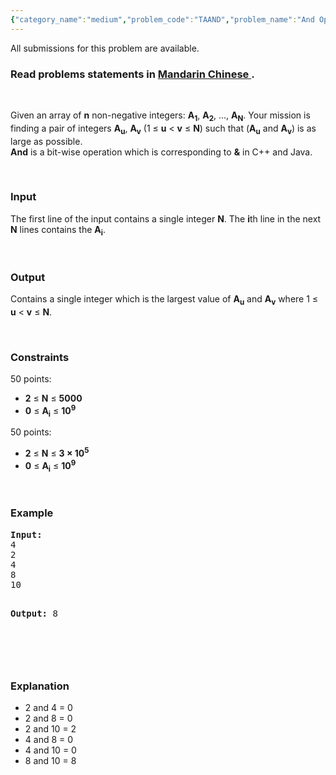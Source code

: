 ```yaml
---
{"category_name":"medium","problem_code":"TAAND","problem_name":"And Operation","languages_supported":{"0":"ADA","1":"ASM","2":"BASH","3":"BF","4":"C","5":"C99 strict","6":"CAML","7":"CLOJ","8":"CLPS","9":"CPP 4.3.2","10":"CPP 4.9.2","11":"CPP14","12":"CS2","13":"D","14":"ERL","15":"FORT","16":"FS","17":"GO","18":"HASK","19":"ICK","20":"ICON","21":"JAVA","22":"JS","23":"LISP clisp","24":"LISP sbcl","25":"LUA","26":"NEM","27":"NICE","28":"NODEJS","29":"PAS fpc","30":"PAS gpc","31":"PERL","32":"PERL6","33":"PHP","34":"PIKE","35":"PRLG","36":"PYTH","37":"PYTH 3.4","38":"RUBY","39":"SCALA","40":"SCM guile","41":"SCM qobi","42":"ST","43":"TCL","44":"TEXT","45":"WSPC"},"max_timelimit":2,"source_sizelimit":50000,"problem_author":"tuananh93","problem_tester":null,"date_added":"3-07-2014","tags":{"0":"ad","1":"bitwise","2":"easy","3":"ltime14","4":"tuananh93"},"editorial_url":"http://discuss.codechef.com/problems/TAAND","time":{"view_start_date":1406452500,"submit_start_date":1406452500,"visible_start_date":1406452500,"end_date":1735669800},"layout":"problem"}
---
```

<span class="solution-visible-txt">All submissions for this problem are available.</span><h3> Read problems statements in <a target="_blank" href="http://www.codechef.com/download/translated/LTIME14/mandarin/TAAND1.pdf">Mandarin Chinese </a>.</h3>
<p> </p>
<p>Given an array of <b>n</b> non-negative integers: <b>A<sub>1</sub></b>, <b>A<sub>2</sub></b>, …, <b>A<sub>N</sub></b>. Your mission is finding a pair of integers <b>A<sub>u</sub></b>, <b>A<sub>v</sub></b> (1 ≤ <b> u</b> &lt; <b>v</b> ≤ <b>N</b>) such that (<b>A<sub>u</sub></b> and <b>A<sub>v</sub></b>) is as large as possible.<br />
<b>And</b> is a bit-wise operation which is corresponding to <b>&amp;</b> in C++ and Java.
</p>
<p> </p>
<h3>Input</h3>
<p>The first line of the input contains a single integer <b>N</b>. The <b>i</b>th line in the next <b>N</b> lines contains the <b>A<sub>i</sub></b>.</p>
<p> </p>
<h3>Output</h3>
<p>Contains a single integer which is the largest value of <b>A<sub>u</sub></b> and <b>A<sub>v</sub></b> where 1 ≤ <b> u</b> &lt; <b>v</b> ≤ <b>N</b>.</p>
<p> </p>
<h3>Constraints</h3>
<p>50 points:</p>
<ul>
<li><b>2</b> ≤ <b>N</b> ≤ <b>5000</b></li>
<li><b>0</b> ≤ <b>A<sub>i</sub></b> ≤ <b>10<sup>9</sup></b></li>
</ul>
<p>50 points:</p>
<ul>
<li><b>2</b> ≤ <b>N</b> ≤ <b>3 × 10<sup>5</sup></b></li>
<li><b>0</b> ≤ <b>A<sub>i</sub></b> ≤ <b>10<sup>9</sup></b></li>
</ul>
<p> </p>
<h3>Example</h3>
<pre><b>Input:</b>
4
2
4
8
10

<b>Output:</b>
8

</pre><p> </p>
<h3>Explanation</h3>
<ul>
<li>2 and 4 = 0</li>
<li>2 and 8 = 0</li>
<li>2 and 10 = 2</li>
<li>4 and 8 = 0</li>
<li>4 and 10 = 0</li>
<li>8 and 10 = 8</li>
</ul>
